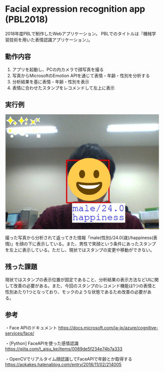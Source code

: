 # Facial expression recognition app (PBL2018)

2018年度PBLで制作したWebアプリケーション。
PBLでのタイトルは『機械学習技術を用いた表情認識アプリケーション』。

## 動作内容

1. アプリを起動し、PCの内カメラで顔写真を撮る
2. 写真からMicrosoftのEmotion APIを通じて表情・年齢・性別を分析する
3. 分析結果を基に表情・年齢・性別を表示
4. 表情に合わせたスタンプをレコメンドして左上に表示

## 実行例

![](./result.jpg)

撮った写真から分析されて返ってきた情報「male(性別)/24.0(歳)/happiness(表情)」を顔の下に表示している。また、男性で笑顔という条件にあったスタンプを左上に表示している。ただし、現状ではスタンプの変更や移動ができない。

## 残った課題

現状ではスタンプの表示位置が固定であること、分析結果の表示方法などUIに関して改善の必要がある。また、今回のスタンプのレコメンド機能は1つの表情と性別あたり1つとなっており、モックのような状態であるため改善の必要がある。


## 参考

・Face APIのドキュメント https://docs.microsoft.com/ja-jp/azure/cognitive-services/face/

・[Python] FaceAPIを使った感情認識 https://qiita.com/t_aisu_ke/items/0089de5f234e74b7a333

・OpenCVでリアルタイム顔認識してFaceAPIで年齢とか取得する https://aokakes.hatenablog.com/entry/2018/11/02/214005